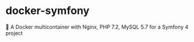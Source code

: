 # docker-symfony
:whale: A Docker multicontainer with Nginx, PHP 7.2, MySQL 5.7 for a Symfony 4 project
